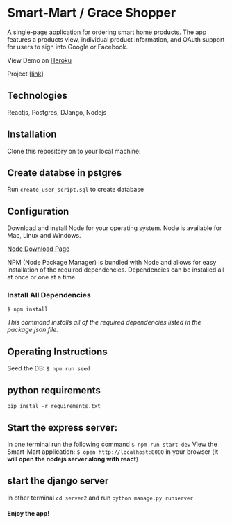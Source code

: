 # Smart-Mart / Grace Shopper
A single-page application for ordering smart home products. The app features a products view, individual product information, and OAuth support for users to sign into Google or Facebook. 

View Demo on [Heroku](https://smart-mart.herokuapp.com/)

Project [[link](https://github.com/yoursmarthome/smart-mart)] 

## Technologies
Reactjs, Postgres, DJango, Nodejs

## Installation
Clone this repository on to your local machine:

## Create databse in pstgres
Run `create_user_script.sql` to create database 

## Configuration
Download and install Node for your operating system. Node is available for Mac, Linux and Windows.

[Node Download Page](https://nodejs.org/en/download/)

NPM (Node Package Manager) is bundled with Node and allows for easy installation of the required dependencies. Dependencies can be installed all at once or one at a time.

### Install All Dependencies

`$ npm install`

_This command installs all of the required dependencies listed in the package.json file._



## Operating Instructions
Seed the DB:
` $ npm run seed `

## python requirements
`pip instal -r requirements.txt`


## Start the express server:
In one terminal run the following command
` $ npm run start-dev `
View the Smart-Mart application:
` $ open http://localhost:8080 ` in your browser (**it will open the nodejs server along with react**)


## start the django server
In other terminal `cd server2` and run `python manage.py runserver`


#### Enjoy the app!
